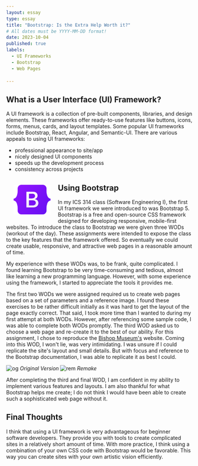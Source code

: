 ```yaml
---
layout: essay
type: essay
title: "Bootstrap: Is the Extra Help Worth it?"
# All dates must be YYYY-MM-DD format!
date: 2023-10-04
published: true
labels:
  - UI Frameworks
  - Bootstrap
  - Web Pages
  
---
```



## What is a User Interface (UI) Framework?
A UI framework is a collection of pre-built components, libraries, and design elements. These frameworks offer ready-to-use features like buttons, icons, forms, menus, cards, and layout templates. Some popular UI frameworks include Bootstrap, React, Angular, and Semantic-UI. There are various appeals to using UI frameworks:

- professional appearance to site/app
- nicely designed UI components
- speeds up the development process
- consistency across projects

<img width="100px" class="text-center p-4" align="left" style="padding:20px" src="../img/Bootstrap_logo.svg.png">

## Using Bootstrap
In my ICS 314 class (Software Engineering I), the first UI framework we were introduced to was Bootstrap 5. Bootstrap is a free and open-source CSS framework designed for developing responsive, mobile-first websites. To introduce the class to Bootstrap we were given three WODs (workout of the day). These assignments were intended to expose the class to the key features that the framework offered. So eventually we could create usable, responsive, and attractive web pages in a reasonable amount of time.

My experience with these WODs was, to be frank, quite complicated. I found learning Bootstrap to be very time-consuming and tedious, almost like learning a new programming language. However, with some experience using the framework, I started to appreciate the tools it provides me.

The first two WODs we were assigned required us to create web pages based on a set of parameters and a reference image. I found these exercises to be rather difficult initially as it was hard to get the layout of the page exactly correct. That said, I took more time than I wanted to during my first attempt at both WODs. However, after referencing some sample code, I was able to complete both WODs promptly. The third WOD asked us to choose a web page and re-create it to the best of our ability. For this assignment, I chose to reproduce the [Bishop Museum's](https://www.bishopmuseum.org/) website. Coming into this WOD, I won't lie, was very intimidating. I was unsure if I could replicate the site's layout and small details. But with focus and reference to the Bootstrap documentation, I was able to replicate it as best I could.


<p>
<img width="800px" class="text-center p-4" src="../img/Screen Shot 2023-10-03 at 7.55.20 PM.png" alt="og">
<em>Original Version</em>
<img width="800px" class="text-center p-4" src="../img/Screen Shot 2023-10-03 at 7.53.44 PM.png" alt="rem">
<em>Remake</em>
</p>

After completing the third and final WOD, I am confident in my ability to implement various features and layouts. I am also thankful for what Bootstrap helps me create; I do not think I would have been able to create such a sophisticated web page without it.

## Final Thoughts
I think that using a UI framework is very advantageous for beginner software developers. They provide you with tools to create complicated sites in a relatively short amount of time. With more practice, I think using a combination of your own CSS code with Bootstrap would be favorable. This way you can create sites with your own artistic vision efficiently. 
